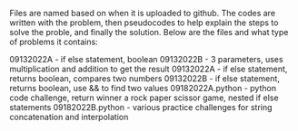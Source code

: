 Files are named based on when it is uploaded to github.
The codes are written with the problem, then pseudocodes to help explain the steps to solve the proble, and finally the solution.
Below are the files and what type of problems it contains:

09132022A - if else statement, boolean
09132022B - 3 parameters, uses multiplication and addition to get the result
09132022A - if else statement, returns boolean, compares two numbers
09132022B - if else statement, returns boolean, use && to find two values
09182022A.python - python code challenge, return winner a rock paper scissor game, nested if else statements
09182022B.python - various practice challenges for string concatenation and interpolation
